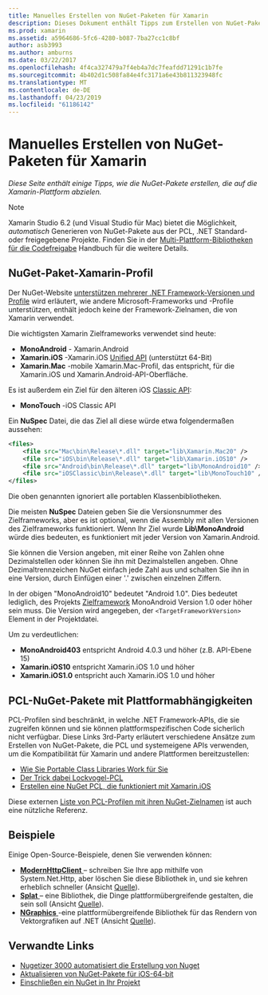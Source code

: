 ```yaml
---
title: Manuelles Erstellen von NuGet-Paketen für Xamarin
description: Dieses Dokument enthält Tipps zum Erstellen von NuGet-Pakete, die auf die Xamarin-Plattform abzielen. Es wird beschrieben, NuGet-Paket-Xamarin-Profilen, PCL-NuGet-Pakete mit plattformabhängigkeiten von sowie links zu verschiedenen Open-Source-Beispielen.
ms.prod: xamarin
ms.assetid: a5964686-5fc6-4280-b087-7ba27cc1c8bf
author: asb3993
ms.author: amburns
ms.date: 03/22/2017
ms.openlocfilehash: 4f4ca327479a7f4eb4a7dc7feafdd71291c1b7fe
ms.sourcegitcommit: 4b402d1c508fa84e4fc3171a6e43b811323948fc
ms.translationtype: MT
ms.contentlocale: de-DE
ms.lasthandoff: 04/23/2019
ms.locfileid: "61186142"
---
```

# <a name="manually-creating-nuget-packages-for-xamarin"></a>Manuelles Erstellen von NuGet-Paketen für Xamarin

_Diese Seite enthält einige Tipps, wie die NuGet-Pakete erstellen, die auf die Xamarin-Plattform abzielen._

> [!NOTE]
> Xamarin Studio 6.2 (und Visual Studio für Mac) bietet die Möglichkeit, _automatisch_ Generieren von NuGet-Pakete aus der PCL, .NET Standard- oder freigegebene Projekte. Finden Sie in der [Multi-Plattform-Bibliotheken für die Codefreigabe](~/cross-platform/app-fundamentals/nuget-multiplatform-libraries/index.md) Handbuch für die weitere Details.

## <a name="nuget-package-xamarin-profiles"></a>NuGet-Paket-Xamarin-Profil

Der NuGet-Website [unterstützen mehrerer .NET Framework-Versionen und Profile](https://docs.nuget.org/create/enforced-package-conventions) wird erläutert, wie andere Microsoft-Frameworks und -Profile unterstützen, enthält jedoch keine der Framework-Zielnamen, die von Xamarin verwendet.

Die wichtigsten Xamarin Zielframeworks verwendet sind heute:

* **MonoAndroid** - Xamarin.Android
* **Xamarin.iOS** -Xamarin.iOS [Unified API](~/cross-platform/macios/unified/index.md) (unterstützt 64-Bit)
* **Xamarin.Mac** -mobile Xamarin.Mac-Profil, das entspricht, für die Xamarin.iOS und Xamarin.Android-API-Oberfläche.

Es ist außerdem ein Ziel für den älteren iOS [Classic API](~/cross-platform/macios/unified/index.md):

* **MonoTouch** -iOS Classic API

Ein **NuSpec** Datei, die das Ziel all diese würde etwa folgendermaßen aussehen:

```xml
<files>
    <file src="Mac\bin\Release\*.dll" target="lib\Xamarin.Mac20" />
    <file src="iOS\bin\Release\*.dll" target="lib\Xamarin.iOS10" />
    <file src="Android\bin\Release\*.dll" target="lib\MonoAndroid10" />
    <file src="iOSClassic\bin\Release\*.dll" target="lib\MonoTouch10" />
</files>
```

Die oben genannten ignoriert alle portablen Klassenbibliotheken.

Die meisten **NuSpec** Dateien geben Sie die Versionsnummer des Zielframeworks, aber es ist optional, wenn die Assembly mit allen Versionen des Zielframeworks funktioniert. Wenn Ihr Ziel wurde **Lib\MonoAndroid** würde dies bedeuten, es funktioniert mit jeder Version von Xamarin.Android.

Sie können die Version angeben, mit einer Reihe von Zahlen ohne Dezimalstellen oder können Sie ihn mit Dezimalstellen angeben. Ohne Dezimaltrennzeichen NuGet einfach jede Zahl aus und schalten Sie ihn in eine Version, durch Einfügen einer '.' zwischen einzelnen Ziffern.

In der obigen "MonoAndroid10" bedeutet "Android 1.0". Dies bedeutet lediglich, des Projekts [Zielframework](~/android/app-fundamentals/android-api-levels.md) MonoAndroid Version 1.0 oder höher sein muss. Die Version wird angegeben, der `<TargetFrameworkVersion>` Element in der Projektdatei.

Um zu verdeutlichen:

- **MonoAndroid403** entspricht Android 4.0.3 und höher (z.B. API-Ebene 15)
- **Xamarin.iOS10** entspricht Xamarin.iOS 1.0 und höher
- **Xamarin.iOS1.0** entspricht auch Xamarin.iOS 1.0 und höher

## <a name="pcl-nugets-with-platform-dependencies"></a>PCL-NuGet-Pakete mit Plattformabhängigkeiten

PCL-Profilen sind beschränkt, in welche .NET Framework-APIs, die sie zugreifen können und sie können plattformspezifischen Code sicherlich nicht verfügbar. Diese Links 3rd-Party erläutert verschiedene Ansätze zum Erstellen von NuGet-Pakete, die PCL und systemeigene APIs verwenden, um die Kompatibilität für Xamarin und andere Plattformen bereitzustellen:

- [Wie Sie Portable Class Libraries Work für Sie](http://blogs.msdn.com/b/dsplaisted/archive/2012/08/27/how-to-make-portable-class-libraries-work-for-you.aspx)
- [Der Trick dabei Lockvogel-PCL](http://log.paulbetts.org/the-bait-and-switch-pcl-trick/)
- [Erstellen eine NuGet PCL, die funktioniert mit Xamarin.iOS](http://www.jimbobbennett.io/creating-a-nuget-pcl-that-works-with-xamarin-ios/)

Diese externen [Liste von PCL-Profilen mit ihren NuGet-Zielnamen](http://embed.plnkr.co/03ck2dCtnJogBKHJ9EjY) ist auch eine nützliche Referenz.

## <a name="examples"></a>Beispiele

Einige Open-Source-Beispiele, denen Sie verwenden können:

- [**ModernHttpClient** ](https://www.nuget.org/packages/modernhttpclient/) – schreiben Sie Ihre app mithilfe von System.Net.Http, aber löschen Sie diese Bibliothek in, und sie kehren erheblich schneller (Ansicht [Quelle](https://github.com/paulcbetts/ModernHttpClient)).
- [**Splat** ](https://www.nuget.org/packages/Splat/) – eine Bibliothek, die Dinge plattformübergreifende gestalten, die sein soll (Ansicht [Quelle](https://github.com/paulcbetts/Splat)).
- [**NGraphics** ](https://www.nuget.org/packages/NGraphics/) -eine plattformübergreifende Bibliothek für das Rendern von Vektorgrafiken auf .NET (Ansicht [Quelle](https://github.com/praeclarum/NGraphics/blob/master/NGraphics.nuspec)).

## <a name="related-links"></a>Verwandte Links

- [Nugetizer 3000 automatisiert die Erstellung von Nuget](~/cross-platform/app-fundamentals/nuget-multiplatform-libraries/index.md)
- [Aktualisieren von NuGet-Pakete für iOS-64-bit](https://blog.xamarin.com/how-to-update-nuget-packages-for-64-bit/)
- [Einschließen ein NuGet in Ihr Projekt](https://docs.microsoft.com/visualstudio/mac/nuget-walkthrough)
